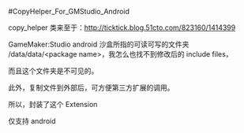 #CopyHelper_For_GMStudio_Android

copy_helper 类来至于：http://ticktick.blog.51cto.com/823160/1414399

GameMaker:Studio  android 沙盒所指的可读可写的文件夹 /data/data/&lt;package name&gt;，我怎么也找不到修改后的 include files，

而且这个文件夹是不可见的。

此外，复制文件到外部后，可方便第三方扩展的调用。

所以，封装了这个 Extension 

仅支持 android